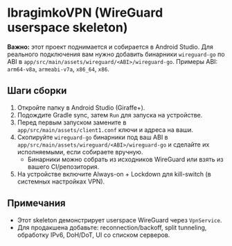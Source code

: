 # IbragimkoVPN (WireGuard userspace skeleton)

**Важно:** этот проект поднимается и собирается в Android Studio.
Для реального подключения вам нужно добавить бинарники `wireguard-go` по ABI в `app/src/main/assets/wireguard/<ABI>/wireguard-go`.
Примеры ABI: `arm64-v8a`, `armeabi-v7a`, `x86_64`, `x86`.

## Шаги сборки
1. Откройте папку в Android Studio (Giraffe+).
2. Подождите Gradle sync, затем `Run` для запуска на устройстве.
3. Перед первым запуском замените в `app/src/main/assets/client1.conf` ключи и адреса на ваши.
4. Скопируйте `wireguard-go` бинарники под ваш ABI в `app/src/main/assets/wireguard/<ABI>/wireguard-go` и сделайте их исполняемыми, если собираете вручную.
   - Бинарники можно собрать из исходников WireGuard или взять из вашего CI/репозитория.
5. На устройстве включите Always-on + Lockdown для kill-switch (в системных настройках VPN).

## Примечания
- Этот skeleton демонстрирует userspace WireGuard через `VpnService`.
- Для продакшена добавьте: reconnection/backoff, split tunneling, обработку IPv6, DoH/DoT, UI со списком серверов.
